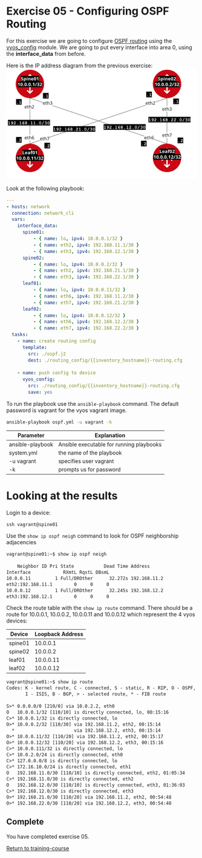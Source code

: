 # Exercise 05 - Configuring OSPF Routing

For this exercise we are going to configure [OSPF routing](https://en.wikipedia.org/wiki/Open_Shortest_Path_First) using the [vyos_config](http://docs.ansible.com/ansible/latest/vyos_config_module.html) module.  We are going to put every interface into area 0, using the **interface_data** from before.  

Here is the IP address diagram from the previous exercise:
![diagram](../exercise04/ipaddress_diagram.png)

Look at the following playbook:

```yml
---
- hosts: network
  connection: network_cli
  vars:
    interface_data:
      spine01:
          - { name: lo, ipv4: 10.0.0.1/32 }
          - { name: eth2, ipv4: 192.168.11.1/30 }
          - { name: eth3, ipv4: 192.168.12.1/30 }
      spine02:
          - { name: lo, ipv4: 10.0.0.2/32 }
          - { name: eth2, ipv4: 192.168.21.1/30 }
          - { name: eth3, ipv4: 192.168.22.1/30 }
      leaf01:
          - { name: lo, ipv4: 10.0.0.11/32 }
          - { name: eth6, ipv4: 192.168.11.2/30 }
          - { name: eth7, ipv4: 192.168.21.2/30 }
      leaf02:
          - { name: lo, ipv4: 10.0.0.12/32 }
          - { name: eth6, ipv4: 192.168.12.2/30 }
          - { name: eth7, ipv4: 192.168.22.2/30 }
  tasks:
    - name: create routing config
      template:
        src: ./ospf.j2
        dest: ./routing_config/{{inventory_hostname}}-routing.cfg

    - name: push config to device
      vyos_config:
        src: ./routing_config/{{inventory_hostname}}-routing.cfg
        save: yes
```

To run the playbook use the `ansible-playbook` command.  The default password is vagrant for the vyos vagrant image.

```bash
ansible-playbook ospf.yml -u vagrant -k
```
Parameter | Explanation
------------ | -------------
ansible-playbook | Ansible executable for running playbooks
system.yml | the name of the playbook
-u vagrant | specifies user vagrant
-k | prompts us for password

# Looking at the results

Login to a device:
```
ssh vagrant@spine01
```

Use the `show ip ospf neigh` command to look for OSPF neighborship adjacencies

```
vagrant@spine01:~$ show ip ospf neigh

    Neighbor ID Pri State           Dead Time Address         Interface            RXmtL RqstL DBsmL
10.0.0.11         1 Full/DROther      32.272s 192.168.11.2    eth2:192.168.11.1        0     0     0
10.0.0.12         1 Full/DROther      32.245s 192.168.12.2    eth3:192.168.12.1        0     0     0
```

Check the route table with the `show ip route` command.  There should be a route for 10.0.0.1, 10.0.0.2, 10.0.0.11 and 10.0.0.12 which represent the 4 vyos devices:

Device | Loopback Address
------------ | -------------
spine01 | 10.0.0.1
spine02 | 10.0.0.2
leaf01 | 10.0.0.11
leaf02 | 10.0.0.12


```
vagrant@spine01:~$ show ip route
Codes: K - kernel route, C - connected, S - static, R - RIP, O - OSPF,
       I - ISIS, B - BGP, > - selected route, * - FIB route

S>* 0.0.0.0/0 [210/0] via 10.0.2.2, eth0
O   10.0.0.1/32 [110/10] is directly connected, lo, 00:15:16
C>* 10.0.0.1/32 is directly connected, lo
O>* 10.0.0.2/32 [110/30] via 192.168.11.2, eth2, 00:15:14
  *                      via 192.168.12.2, eth3, 00:15:14
O>* 10.0.0.11/32 [110/20] via 192.168.11.2, eth2, 00:15:17
O>* 10.0.0.12/32 [110/20] via 192.168.12.2, eth3, 00:15:16
C>* 10.0.0.111/32 is directly connected, lo
C>* 10.0.2.0/24 is directly connected, eth0
C>* 127.0.0.0/8 is directly connected, lo
C>* 172.16.10.0/24 is directly connected, eth1
O   192.168.11.0/30 [110/10] is directly connected, eth2, 01:05:34
C>* 192.168.11.0/30 is directly connected, eth2
O   192.168.12.0/30 [110/10] is directly connected, eth3, 01:36:03
C>* 192.168.12.0/30 is directly connected, eth3
O>* 192.168.21.0/30 [110/20] via 192.168.11.2, eth2, 00:54:48
O>* 192.168.22.0/30 [110/20] via 192.168.12.2, eth3, 00:54:40
```

## Complete
You have completed exercise 05.

[Return to training-course](../README.md)
